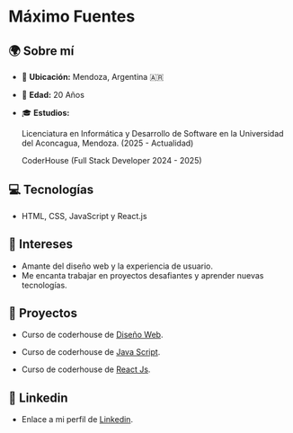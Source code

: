 # Máximo Fuentes

## 🌍 Sobre mí

- 📍 **Ubicación:** Mendoza, Argentina 🇦🇷
- 🎂 **Edad:** 20 Años
- 🎓 **Estudios:**

   Licenciatura en Informática y Desarrollo de Software en la Universidad del Aconcagua, Mendoza. (2025 - Actualidad)
   
   CoderHouse (Full Stack Developer 2024 - 2025)

## 💻 Tecnologías

- HTML, CSS, JavaScript y React.js

## 🎨 Intereses

- Amante del diseño web y la experiencia de usuario.
- Me encanta trabajar en proyectos desafiantes y aprender nuevas tecnologías.

## 🔹 Proyectos

- Curso de coderhouse de [Diseño Web](https://github.com/maxifuentes2/proyecto-final-fuentes).

- Curso de coderhouse de [Java Script](https://github.com/maxifuentes2/proyectoFinalFuentes).

- Curso de coderhouse de [React Js](https://github.com/maxifuentes2/proyecto-final-fuentes-reactjs).

## 💼 Linkedin

-  Enlace a mi perfil de [Linkedin](https://www.linkedin.com/in/m%C3%A1ximo-fuentes-b74a092aa/).
